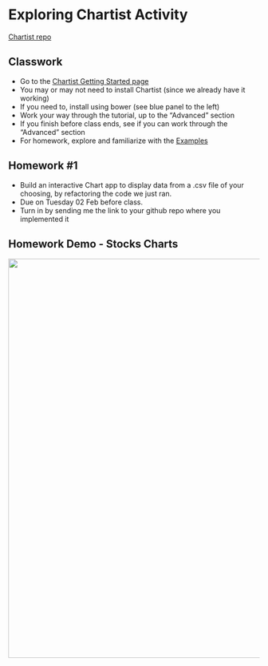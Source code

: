 # Exploring Chartist Activity
[Chartist repo](https://gionkunz.github.io/chartist-js/)

## Classwork

- Go to the [Chartist Getting Started page](https://gionkunz.github.io/chartist-js/getting-started.html)
- You may or may not need to install Chartist (since we already have it working)
- If you need to, install using bower (see blue panel to the left) 
- Work your way through the tutorial, up to the “Advanced” section
- If you finish before class ends, see if you can work through the “Advanced” section
- For homework, explore and familiarize with the [Examples](https://gionkunz.github.io/chartist-js/examples.html)

## Homework #1
- Build an interactive Chart app to display data from a .csv file of your choosing, by refactoring the code we just ran.
- Due on Tuesday 02 Feb before class.
- Turn in by sending me the link to your github repo where you implemented it

## Homework Demo - Stocks Charts
<img src="https://github.com/SamuelFolledo/DS2.3-Data-Science-in-Production/blob/master/assets/videos/chartist-hw1-demo.gif?raw=true" width="800">